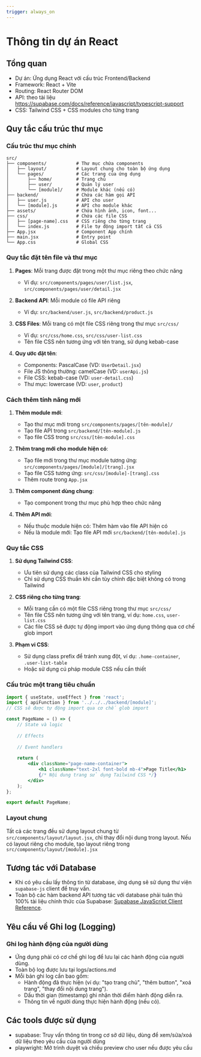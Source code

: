 ```yaml
---
trigger: always_on
---
```


# Thông tin dự án React

## Tổng quan
- Dự án: Ứng dụng React với cấu trúc Frontend/Backend
- Framework: React + Vite
- Routing: React Router DOM
- API: theo tài liệu https://supabase.com/docs/reference/javascript/typescript-support
- CSS: Tailwind CSS + CSS modules cho từng trang

## Quy tắc cấu trúc thư mục

### Cấu trúc thư mục chính
```
src/
├── components/           # Thư mục chứa components
│   ├── layout/           # Layout chung cho toàn bộ ứng dụng
│   └── pages/            # Các trang của ứng dụng
│       ├── home/         # Trang chủ
│       ├── user/         # Quản lý user
│       └── [module]/     # Module khác (nếu có)
├── backend/              # Chứa các hàm gọi API
│   ├── user.js           # API cho user
│   └── [module].js       # API cho module khác
├── assets/               # Chứa hình ảnh, icon, font...
├── css/                  # Chứa các file CSS
│   ├── [page-name].css   # CSS riêng cho từng trang
│   └── index.js          # File tự động import tất cả CSS
├── App.jsx               # Component App chính
├── main.jsx              # Entry point
└── App.css               # Global CSS
```

### Quy tắc đặt tên file và thư mục
1. **Pages**: Mỗi trang được đặt trong một thư mục riêng theo chức năng
   - Ví dụ: `src/components/pages/user/list.jsx`, `src/components/pages/user/detail.jsx`

2. **Backend API**: Mỗi module có file API riêng
   - Ví dụ: `src/backend/user.js`, `src/backend/product.js`

3. **CSS Files**: Mỗi trang có một file CSS riêng trong thư mục `src/css/`
   - Ví dụ: `src/css/home.css`, `src/css/user-list.css`
   - Tên file CSS nên tương ứng với tên trang, sử dụng kebab-case

4. **Quy ước đặt tên**:
   - Components: PascalCase (VD: `UserDetail.jsx`)
   - File JS thông thường: camelCase (VD: `userApi.js`)
   - File CSS: kebab-case (VD: `user-detail.css`)
   - Thư mục: lowercase (VD: `user`, `product`)

### Cách thêm tính năng mới
1. **Thêm module mới**:
   - Tạo thư mục mới trong `src/components/pages/[tên-module]/`
   - Tạo file API trong `src/backend/[tên-module].js`
   - Tạo file CSS trong `src/css/[tên-module].css`

2. **Thêm trang mới cho module hiện có**:
   - Tạo file mới trong thư mục module tương ứng: `src/components/pages/[module]/[trang].jsx`
   - Tạo file CSS tương ứng: `src/css/[module]-[trang].css`
   - Thêm route trong `App.jsx`

3. **Thêm component dùng chung**:
   - Tạo component trong thư mục phù hợp theo chức năng

4. **Thêm API mới**:
   - Nếu thuộc module hiện có: Thêm hàm vào file API hiện có
   - Nếu là module mới: Tạo file API mới `src/backend/[tên-module].js`

### Quy tắc CSS
1. **Sử dụng Tailwind CSS**:
   - Ưu tiên sử dụng các class của Tailwind CSS cho styling
   - Chỉ sử dụng CSS thuần khi cần tùy chỉnh đặc biệt không có trong Tailwind

2. **CSS riêng cho từng trang**:
   - Mỗi trang cần có một file CSS riêng trong thư mục `src/css/`
   - Tên file CSS nên tương ứng với tên trang, ví dụ: `home.css`, `user-list.css`
   - Các file CSS sẽ được tự động import vào ứng dụng thông qua cơ chế glob import

3. **Phạm vi CSS**:
   - Sử dụng class prefix để tránh xung đột, ví dụ: `.home-container`, `.user-list-table`
   - Hoặc sử dụng cú pháp module CSS nếu cần thiết

### Cấu trúc một trang tiêu chuẩn
```jsx
import { useState, useEffect } from 'react';
import { apiFunction } from '../../../backend/[module]';
// CSS sẽ được tự động import qua cơ chế glob import

const PageName = () => {
    // State và logic
    
    // Effects
    
    // Event handlers
    
    return (
        <div className="page-name-container">
            <h1 className="text-2xl font-bold mb-4">Page Title</h1>
            {/* Nội dung trang sử dụng Tailwind CSS */}
        </div>
    );
};

export default PageName;
```

### Layout chung
Tất cả các trang đều sử dụng layout chung từ `src/components/layout/layout.jsx`, chỉ thay đổi nội dung trong layout.
Nếu có layout riêng cho module, tạo layout riêng trong `src/components/layout/[module].jsx`



## Tương tác với Database
- Khi có yêu cầu lấy thông tin từ database, ứng dụng sẽ sử dụng thư viện `supabase-js` client để truy vấn.
- Toàn bộ các hàm backend API tương tác với database phải tuân thủ 100% tài liệu chính thức của Supabase: [Supabase JavaScript Client Reference](https://supabase.com/docs/reference/javascript/typescript-support).


## Yêu cầu về Ghi log (Logging)
### Ghi log hành động của người dùng
- Ứng dụng phải có cơ chế ghi log để lưu lại các hành động của người dùng.
- Toàn bộ log được lưu tại logs/actions.md
- Mỗi bản ghi log cần bao gồm:
    - Hành động đã thực hiện (ví dụ: "tạo trang chủ", "thêm button", "xoá trang", "thay đổi nội dung trang").
    - Dấu thời gian (timestamp) ghi nhận thời điểm hành động diễn ra.
    - Thông tin về người dùng thực hiện hành động (nếu có).


## Các tools được sử dụng
- supabase: Truy vấn thông tin trong cơ sở dữ liệu, dùng để xem/sửa/xoá dữ liệu theo yêu cầu của người dùng
- playwright: Mở trình duyệt và chiếu preview cho user nếu được yêu cầu